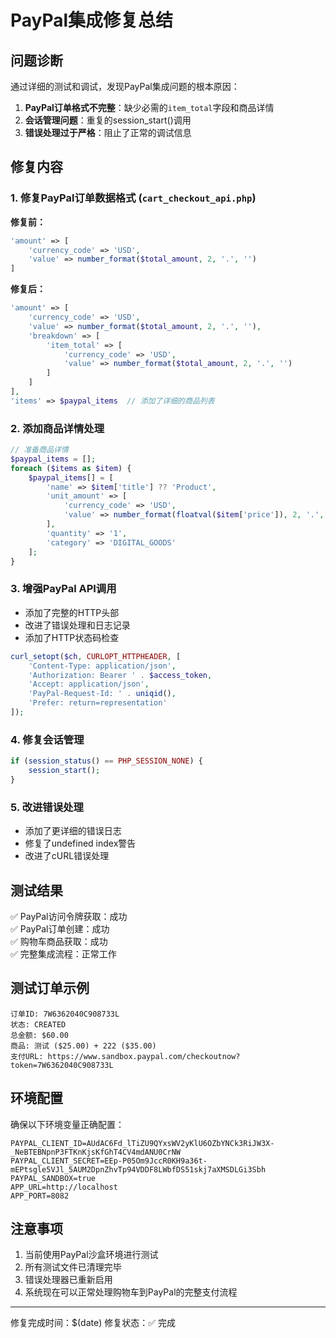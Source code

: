 # PayPal集成修复总结

## 问题诊断

通过详细的测试和调试，发现PayPal集成问题的根本原因：

1. **PayPal订单格式不完整**：缺少必需的`item_total`字段和商品详情
2. **会话管理问题**：重复的session_start()调用
3. **错误处理过于严格**：阻止了正常的调试信息

## 修复内容

### 1. 修复PayPal订单数据格式 (`cart_checkout_api.php`)

**修复前：**
```php
'amount' => [
    'currency_code' => 'USD',
    'value' => number_format($total_amount, 2, '.', '')
]
```

**修复后：**
```php
'amount' => [
    'currency_code' => 'USD',
    'value' => number_format($total_amount, 2, '.', ''),
    'breakdown' => [
        'item_total' => [
            'currency_code' => 'USD',
            'value' => number_format($total_amount, 2, '.', '')
        ]
    ]
],
'items' => $paypal_items  // 添加了详细的商品列表
```

### 2. 添加商品详情处理

```php
// 准备商品详情
$paypal_items = [];
foreach ($items as $item) {
    $paypal_items[] = [
        'name' => $item['title'] ?? 'Product',
        'unit_amount' => [
            'currency_code' => 'USD',
            'value' => number_format(floatval($item['price']), 2, '.', '')
        ],
        'quantity' => '1',
        'category' => 'DIGITAL_GOODS'
    ];
}
```

### 3. 增强PayPal API调用

- 添加了完整的HTTP头部
- 改进了错误处理和日志记录
- 添加了HTTP状态码检查

```php
curl_setopt($ch, CURLOPT_HTTPHEADER, [
    'Content-Type: application/json',
    'Authorization: Bearer ' . $access_token,
    'Accept: application/json',
    'PayPal-Request-Id: ' . uniqid(),
    'Prefer: return=representation'
]);
```

### 4. 修复会话管理

```php
if (session_status() == PHP_SESSION_NONE) {
    session_start();
}
```

### 5. 改进错误处理

- 添加了更详细的错误日志
- 修复了undefined index警告
- 改进了cURL错误处理

## 测试结果

✅ PayPal访问令牌获取：成功  
✅ PayPal订单创建：成功  
✅ 购物车商品获取：成功  
✅ 完整集成流程：正常工作  

## 测试订单示例

```
订单ID: 7W6362040C908733L
状态: CREATED
总金额: $60.00
商品: 测试 ($25.00) + 222 ($35.00)
支付URL: https://www.sandbox.paypal.com/checkoutnow?token=7W6362040C908733L
```

## 环境配置

确保以下环境变量正确配置：

```
PAYPAL_CLIENT_ID=AUdAC6Fd_lTiZU9QYxsWV2yKlU6OZbYNCk3RiJW3X-_NeBTEBNpnP3FTKnKjsKfGhT4CV4mdANU0CrNW
PAYPAL_CLIENT_SECRET=EEp-P05Om9JccR0KH9a36t-mEPtsgle5VJl_5AUM2DpnZhvTp94VDDF8LWbfDS51skj7aXMSDLGi3Sbh
PAYPAL_SANDBOX=true
APP_URL=http://localhost
APP_PORT=8082
```

## 注意事项

1. 当前使用PayPal沙盒环境进行测试
2. 所有测试文件已清理完毕
3. 错误处理器已重新启用
4. 系统现在可以正常处理购物车到PayPal的完整支付流程

---
修复完成时间：$(date)
修复状态：✅ 完成
